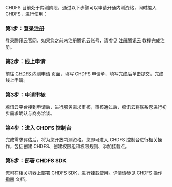 CHDFS 目前处于内测阶段，通过以下步骤可以申请开通内测资格，同时接入 CHDFS，进行使用：
### 第1步：登录注册
登录腾讯云官网，如果您之前未注册腾讯云账号，请参见 [注册腾讯云](https://cloud.tencent.com/document/product/378/17985) 教程完成注册。

### 第2步：线上申请
前往 [CHDFS 内测申请](https://cloud.tencent.com/apply/p/dz5g9fsz2d) 页面，填写 CHDFS 申请单，填写完成后单击提交，完成线上申请。

### 第3步：申请审核
腾讯云平台接到申请后，进行服务需求审核，审核通过后，腾讯云将联系您进行初步需求确认与商务洽谈。

### 第4步：进入 CHDFS 控制台
完成需求评估后，将为您开放内测资格。您即可进入 CHDFS 控制台进行相关操作，包括创建 CHDFS、创建权限组和权限规则、添加挂载点。

### 第5步：部署 CHDFS SDK
您可在相关机器上部署 CHDFS SDK，进行挂载使用。详情请参见 CHDFS [操作指南](https://cloud.tencent.com/document/product/1105/36364) 文档。
